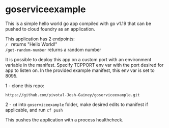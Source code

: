 # goserviceexample

This is a simple hello world go app compiled with go v1.19 that can be pushed to cloud foundry as an application.

This application has 2 endpoints:<br>
```/ ``` returns "Hello World!" <br>
```/get-random-number``` returns a random number<br>

It is possible to deploy this app on a custom port with an environment variable in the manifest. 
Specify TCPPORT env var with the port desired for app to listen on. In the provided example manifest, this env var is set to 8095.

1 - clone this repo:
```
https://github.com/pivotal-Josh-Gainey/goserviceexample.git
```

2 - `cd` into `goserviceexample` folder, make desired edits to manifest if applicable, and run `cf push`

This pushes the application with a process healthcheck.




